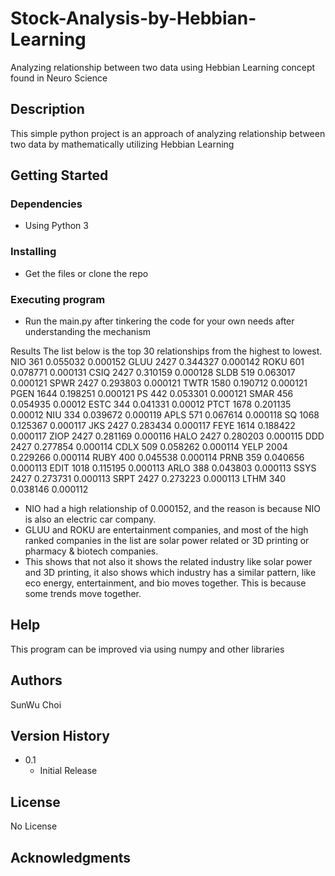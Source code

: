# Stock-Analysis-by-Hebbian-Learning

Analyzing relationship between two data using Hebbian Learning concept found in Neuro Science

## Description

This simple python project is an approach of analyzing relationship between two data by mathematically utilizing Hebbian Learning

## Getting Started

### Dependencies

* Using Python 3

### Installing

* Get the files or clone the repo

### Executing program

* Run the main.py after tinkering the code for your own needs after understanding the mechanism

Results
   The list below is the top 30 relationships from the highest to lowest.
   NIO	361	0.055032	0.000152
   GLUU	2427	0.344327	0.000142
   ROKU	601	0.078771	0.000131
   CSIQ	2427	0.310159	0.000128
   SLDB	519	0.063017	0.000121
   SPWR	2427	0.293803	0.000121
   TWTR	1580	0.190712	0.000121
   PGEN	1644	0.198251	0.000121
   PS	442	0.053301	0.000121
   SMAR	456	0.054935	0.00012
   ESTC	344	0.041331	0.00012
   PTCT	1678	0.201135	0.00012
   NIU	334	0.039672	0.000119
   APLS	571	0.067614	0.000118
   SQ	1068	0.125367	0.000117
   JKS	2427	0.283434	0.000117
   FEYE	1614	0.188422	0.000117
   ZIOP	2427	0.281169	0.000116
   HALO	2427	0.280203	0.000115
   DDD	2427	0.277854	0.000114
   CDLX	509	0.058262	0.000114
   YELP	2004	0.229266	0.000114
   RUBY	400	0.045538	0.000114
   PRNB	359	0.040656	0.000113
   EDIT	1018	0.115195	0.000113
   ARLO	388	0.043803	0.000113
   SSYS	2427	0.273731	0.000113
   SRPT	2427	0.273223	0.000113
   LTHM	340	0.038146	0.000112

* NIO had a high relationship of 0.000152, and the reason is because NIO is also an electric car company. 
* GLUU and ROKU are entertainment companies, and most of the high ranked companies in the list are solar power related or 3D printing or pharmacy & biotech companies.
* This shows that not also it shows the related industry like solar power and 3D printing, it also shows which industry has a similar pattern, like eco energy, entertainment, and bio moves together. This is because some trends move together.

## Help

This program can be improved via using numpy and other libraries

## Authors

SunWu Choi

## Version History

* 0.1
    * Initial Release

## License

No License

## Acknowledgments

